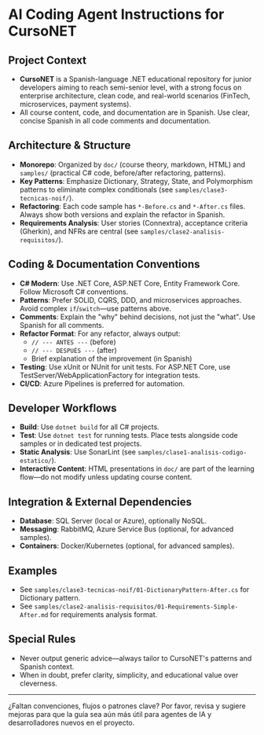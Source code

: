 # AI Coding Agent Instructions for CursoNET

## Project Context
- **CursoNET** is a Spanish-language .NET educational repository for junior developers aiming to reach semi-senior level, with a strong focus on enterprise architecture, clean code, and real-world scenarios (FinTech, microservices, payment systems).
- All course content, code, and documentation are in Spanish. Use clear, concise Spanish in all code comments and documentation.

## Architecture & Structure
- **Monorepo**: Organized by `doc/` (course theory, markdown, HTML) and `samples/` (practical C# code, before/after refactoring, patterns).
- **Key Patterns**: Emphasize Dictionary, Strategy, State, and Polymorphism patterns to eliminate complex conditionals (see `samples/clase3-tecnicas-noif/`).
- **Refactoring**: Each code sample has `*-Before.cs` and `*-After.cs` files. Always show both versions and explain the refactor in Spanish.
- **Requirements Analysis**: User stories (Connextra), acceptance criteria (Gherkin), and NFRs are central (see `samples/clase2-analisis-requisitos/`).

## Coding & Documentation Conventions
- **C# Modern**: Use .NET Core, ASP.NET Core, Entity Framework Core. Follow Microsoft C# conventions.
- **Patterns**: Prefer SOLID, CQRS, DDD, and microservices approaches. Avoid complex `if`/`switch`—use patterns above.
- **Comments**: Explain the "why" behind decisions, not just the "what". Use Spanish for all comments.
- **Refactor Format**: For any refactor, always output:
  - `// --- ANTES ---` (before)
  - `// --- DESPUÉS ---` (after)
  - Brief explanation of the improvement (in Spanish)
- **Testing**: Use xUnit or NUnit for unit tests. For ASP.NET Core, use TestServer/WebApplicationFactory for integration tests.
- **CI/CD**: Azure Pipelines is preferred for automation.

## Developer Workflows
- **Build**: Use `dotnet build` for all C# projects.
- **Test**: Use `dotnet test` for running tests. Place tests alongside code samples or in dedicated test projects.
- **Static Analysis**: Use SonarLint (see `samples/clase1-analisis-codigo-estatico/`).
- **Interactive Content**: HTML presentations in `doc/` are part of the learning flow—do not modify unless updating course content.

## Integration & External Dependencies
- **Database**: SQL Server (local or Azure), optionally NoSQL.
- **Messaging**: RabbitMQ, Azure Service Bus (optional, for advanced samples).
- **Containers**: Docker/Kubernetes (optional, for advanced samples).

## Examples
- See `samples/clase3-tecnicas-noif/01-DictionaryPattern-After.cs` for Dictionary pattern.
- See `samples/clase2-analisis-requisitos/01-Requirements-Simple-After.md` for requirements analysis format.

## Special Rules
- Never output generic advice—always tailor to CursoNET's patterns and Spanish context.
- When in doubt, prefer clarity, simplicity, and educational value over cleverness.

---
¿Faltan convenciones, flujos o patrones clave? Por favor, revisa y sugiere mejoras para que la guía sea aún más útil para agentes de IA y desarrolladores nuevos en el proyecto.

